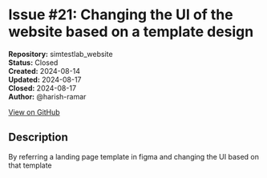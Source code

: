 # Issue #21: Changing the UI of the website based on a template design

**Repository:** simtestlab_website  
**Status:** Closed  
**Created:** 2024-08-14  
**Updated:** 2024-08-17  
**Closed:** 2024-08-17  
**Author:** @harish-ramar  

[View on GitHub](https://github.com/Simtestlab/simtestlab_website/issues/21)

## Description

By referring a landing page template in figma and changing the UI based on that template